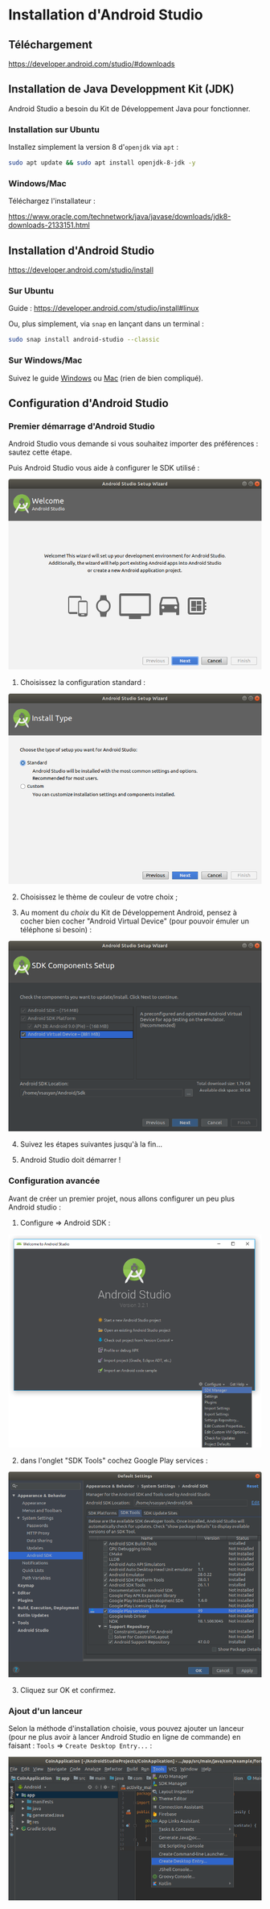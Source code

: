 # Installation d'Android Studio

## Téléchargement

https://developer.android.com/studio/#downloads

## Installation de Java Developpment Kit (JDK)

Android Studio a besoin du Kit de Développement Java pour fonctionner.

### Installation sur Ubuntu

Installez simplement la version 8 d'`openjdk` via `apt` :

```sh
sudo apt update && sudo apt install openjdk-8-jdk -y
```

### Windows/Mac

Téléchargez l'installateur :

https://www.oracle.com/technetwork/java/javase/downloads/jdk8-downloads-2133151.html


## Installation d'Android Studio

https://developer.android.com/studio/install

### Sur Ubuntu

Guide : https://developer.android.com/studio/install#linux

Ou, plus simplement, via `snap` en lançant dans un terminal :

```sh
sudo snap install android-studio --classic
```

### Sur Windows/Mac

Suivez le guide [Windows](https://developer.android.com/studio/install#windows) ou [Mac](https://developer.android.com/studio/install#mac) (rien de bien compliqué).

## Configuration d'Android Studio

### Premier démarrage d'Android Studio

Android Studio vous demande si vous souhaitez importer des préférences : sautez cette étape.

Puis Android Studio vous aide à configurer le SDK utilisé :

![Configuration SDK 1](screens/0_config_1.png)

1. Choisissez la configuration standard :

![Configuration SDK 2](screens/0_config_2.png)

2. Choisissez le thème de couleur de votre choix ;

3. Au moment du *choix* du Kit de Développement Android, pensez à cocher bien cocher "Android Virtual Device" (pour pouvoir émuler un téléphone si besoin) :

![Configuration SDK 3](screens/0_config_3.png)

4. Suivez les étapes suivantes jusqu'à la fin...

5. Android Studio doit démarrer !

### Configuration avancée

Avant de créer un premier projet, nous allons configurer un peu plus Android studio :

1. Configure => Android SDK :

![Configuration](screens/0_config_avancee_1.png)

2. dans l'onglet "SDK Tools" cochez Google Play services :

![SDK Tools](screens/0_config_avancee_2.png)

3. Cliquez sur OK et confirmez.


### Ajout d'un lanceur

Selon la méthode d'installation choisie, vous pouvez ajouter un lanceur (pour ne plus avoir à lancer Android Studio en ligne de commande) en faisant : `Tools` => `Create Desktop Entry...` :

![Desktop Entry](screens/0_config_avancee_4.png)
